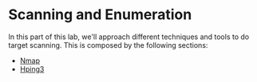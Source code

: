 # Scanning and Enumeration

In this part of this lab, we'll approach different techniques and tools to do target scanning. This is composed by the following sections:

* [Nmap](nmap.md)
* [Hping3](hping3.md)